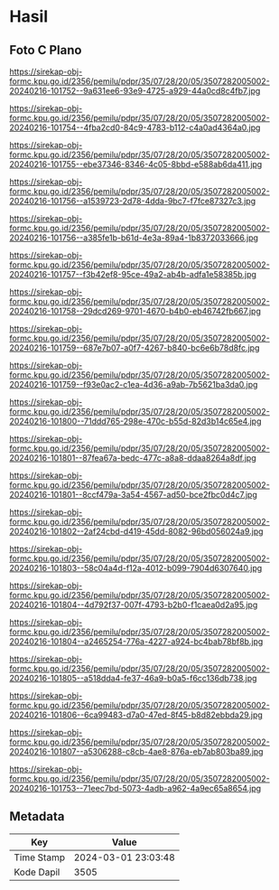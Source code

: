 # Hasil

## Foto C Plano

https://sirekap-obj-formc.kpu.go.id/2356/pemilu/pdpr/35/07/28/20/05/3507282005002-20240216-101752--9a631ee6-93e9-4725-a929-44a0cd8c4fb7.jpg

https://sirekap-obj-formc.kpu.go.id/2356/pemilu/pdpr/35/07/28/20/05/3507282005002-20240216-101754--4fba2cd0-84c9-4783-b112-c4a0ad4364a0.jpg

https://sirekap-obj-formc.kpu.go.id/2356/pemilu/pdpr/35/07/28/20/05/3507282005002-20240216-101755--ebe37346-8346-4c05-8bbd-e588ab6da411.jpg

https://sirekap-obj-formc.kpu.go.id/2356/pemilu/pdpr/35/07/28/20/05/3507282005002-20240216-101756--a1539723-2d78-4dda-9bc7-f7fce87327c3.jpg

https://sirekap-obj-formc.kpu.go.id/2356/pemilu/pdpr/35/07/28/20/05/3507282005002-20240216-101756--a385fe1b-b61d-4e3a-89a4-1b8372033666.jpg

https://sirekap-obj-formc.kpu.go.id/2356/pemilu/pdpr/35/07/28/20/05/3507282005002-20240216-101757--f3b42ef8-95ce-49a2-ab4b-adfa1e58385b.jpg

https://sirekap-obj-formc.kpu.go.id/2356/pemilu/pdpr/35/07/28/20/05/3507282005002-20240216-101758--29dcd269-9701-4670-b4b0-eb46742fb667.jpg

https://sirekap-obj-formc.kpu.go.id/2356/pemilu/pdpr/35/07/28/20/05/3507282005002-20240216-101759--687e7b07-a0f7-4267-b840-bc6e6b78d8fc.jpg

https://sirekap-obj-formc.kpu.go.id/2356/pemilu/pdpr/35/07/28/20/05/3507282005002-20240216-101759--f93e0ac2-c1ea-4d36-a9ab-7b5621ba3da0.jpg

https://sirekap-obj-formc.kpu.go.id/2356/pemilu/pdpr/35/07/28/20/05/3507282005002-20240216-101800--71ddd765-298e-470c-b55d-82d3b14c65e4.jpg

https://sirekap-obj-formc.kpu.go.id/2356/pemilu/pdpr/35/07/28/20/05/3507282005002-20240216-101801--87fea67a-bedc-477c-a8a8-ddaa8264a8df.jpg

https://sirekap-obj-formc.kpu.go.id/2356/pemilu/pdpr/35/07/28/20/05/3507282005002-20240216-101801--8ccf479a-3a54-4567-ad50-bce2fbc0d4c7.jpg

https://sirekap-obj-formc.kpu.go.id/2356/pemilu/pdpr/35/07/28/20/05/3507282005002-20240216-101802--2af24cbd-d419-45dd-8082-96bd056024a9.jpg

https://sirekap-obj-formc.kpu.go.id/2356/pemilu/pdpr/35/07/28/20/05/3507282005002-20240216-101803--58c04a4d-f12a-4012-b099-7904d6307640.jpg

https://sirekap-obj-formc.kpu.go.id/2356/pemilu/pdpr/35/07/28/20/05/3507282005002-20240216-101804--4d792f37-007f-4793-b2b0-f1caea0d2a95.jpg

https://sirekap-obj-formc.kpu.go.id/2356/pemilu/pdpr/35/07/28/20/05/3507282005002-20240216-101804--a2465254-776a-4227-a924-bc4bab78bf8b.jpg

https://sirekap-obj-formc.kpu.go.id/2356/pemilu/pdpr/35/07/28/20/05/3507282005002-20240216-101805--a518dda4-fe37-46a9-b0a5-f6cc136db738.jpg

https://sirekap-obj-formc.kpu.go.id/2356/pemilu/pdpr/35/07/28/20/05/3507282005002-20240216-101806--6ca99483-d7a0-47ed-8f45-b8d82ebbda29.jpg

https://sirekap-obj-formc.kpu.go.id/2356/pemilu/pdpr/35/07/28/20/05/3507282005002-20240216-101807--a5306288-c8cb-4ae8-876a-eb7ab803ba89.jpg

https://sirekap-obj-formc.kpu.go.id/2356/pemilu/pdpr/35/07/28/20/05/3507282005002-20240216-101753--71eec7bd-5073-4adb-a962-4a9ec65a8654.jpg


## Metadata

| Key        | Value               |
| ---------- | ------------------- |
| Time Stamp | 2024-03-01 23:03:48 |
| Kode Dapil | 3505                |



